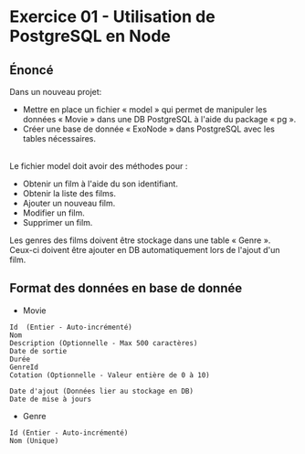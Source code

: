 # Exercice 01 - Utilisation de PostgreSQL en Node

## Énoncé
Dans un nouveau projet:  
- Mettre en place un fichier « model » qui permet de manipuler les données « Movie » dans une DB PostgreSQL à l'aide du package « pg ».
- Créer une base de donnée « ExoNode » dans PostgreSQL avec les tables nécessaires. 

\
Le fichier model doit avoir des méthodes pour : 
- Obtenir un film à l'aide du son identifiant.
- Obtenir la liste des films.
- Ajouter un nouveau film.
- Modifier un film.
- Supprimer un film.

Les genres des films doivent être stockage dans une table « Genre ». \
Ceux-ci doivent être ajouter en DB automatiquement lors de l'ajout d'un film.

## Format des données en base de donnée
- Movie
```
Id  (Entier - Auto-incrémenté)
Nom
Description (Optionnelle - Max 500 caractères)
Date de sortie
Durée
GenreId
Cotation (Optionnelle - Valeur entière de 0 à 10)

Date d'ajout (Données lier au stockage en DB)
Date de mise à jours
```
- Genre
```
Id (Entier - Auto-incrémenté)
Nom (Unique)
```